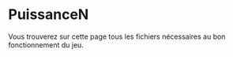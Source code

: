 # PuissanceN

Vous trouverez sur cette page tous les fichiers nécessaires au bon fonctionnement du jeu.
